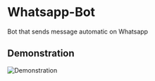 # Whatsapp-Bot
Bot that sends message automatic on Whatsapp


## Demonstration

![Demonstration](https://github.com/LuizStevanatto/Whatsapp-Bot/blob/master/Demonstra%C3%A7%C3%A3o-ZAPBOT.gif)
